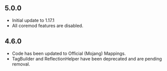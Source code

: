 ## 5.0.0
* Initial update to 1.17.1
* All coremod features are disabled.
## 4.6.0
* Code has been updated to Official (Mojang) Mappings.
* TagBuilder and ReflectionHelper have been deprecated and are pending removal.
